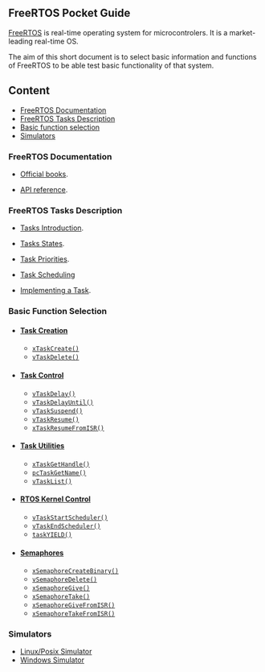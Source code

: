 ## FreeRTOS Pocket Guide

[FreeRTOS](https://www.freertos.org) is real-time operating system for microcontrolers. 
It is a market-leading real-time OS. 

The aim of this short document is to select basic information and functions of FreeRTOS to be able test basic functionality of that system. 

## Content

- [FreeRTOS Documentation](#freertos-documentation)
- [FreeRTOS Tasks Description](#freertos-tasks-description)
- [Basic function selection](#basic-function-selection)
- [Simulators](#simulators)



### FreeRTOS Documentation 

- [Official books](https://freertos.org/Documentation/02-Kernel/07-Books-and-manual/01-RTOS_book).

- [API reference](https://www.freertos.org/Documentation/02-Kernel/04-API-references/01-Task-creation/00-TaskHandle).

### FreeRTOS Tasks Description

- [Tasks Introduction](https://www.freertos.org/Documentation/02-Kernel/02-Kernel-features/01-Tasks-and-co-routines/00-Tasks-and-co-routines).

- [Tasks States](https://www.freertos.org/Documentation/02-Kernel/02-Kernel-features/01-Tasks-and-co-routines/02-Task-states).

- [Task Priorities](https://www.freertos.org/Documentation/02-Kernel/02-Kernel-features/01-Tasks-and-co-routines/03-Task-priorities).

- [Task Scheduling](https://www.freertos.org/Documentation/02-Kernel/02-Kernel-features/01-Tasks-and-co-routines/04-Task-scheduling)

- [Implementing a Task](https://www.freertos.org/Documentation/02-Kernel/02-Kernel-features/01-Tasks-and-co-routines/05-Implementing-a-task).

### Basic Function Selection

- #### [Task Creation](https://www.freertos.org/Documentation/02-Kernel/04-API-references/01-Task-creation/00-TaskHandle)

     + [`xTaskCreate()`](https://www.freertos.org/Documentation/02-Kernel/04-API-references/01-Task-creation/01-xTaskCreate)
     + [`vTaskDelete()`](https://www.freertos.org/Documentation/02-Kernel/04-API-references/01-Task-creation/03-vTaskDelete)

- #### [Task Control](https://freertos.org/a00112.html)

     + [`vTaskDelay()`](https://www.freertos.org/Documentation/02-Kernel/04-API-references/02-Task-control/01-vTaskDelay)
     + [`vTaskDelayUntil()`](https://www.freertos.org/Documentation/02-Kernel/04-API-references/02-Task-control/02-vTaskDelayUntil)
     + [`vTaskSuspend()`](https://www.freertos.org/Documentation/02-Kernel/04-API-references/02-Task-control/06-vTaskSuspend)
     + [`vTaskResume()`](https://www.freertos.org/Documentation/02-Kernel/04-API-references/02-Task-control/07-vTaskResume)
     + [`xTaskResumeFromISR()`](https://www.freertos.org/Documentation/02-Kernel/04-API-references/02-Task-control/08-xTaskResumeFromISR)

- #### [Task Utilities](https://freertos.org/a00021.html)

     + [`xTaskGetHandle()`](https://www.freertos.org/Documentation/02-Kernel/04-API-references/03-Task-utilities/00-Task-utilities#xtaskgethandle)
     + [`pcTaskGetName()`](https://www.freertos.org/Documentation/02-Kernel/04-API-references/03-Task-utilities/00-Task-utilities#pctaskgetname)
     + [`vTaskList()`](https://www.freertos.org/Documentation/02-Kernel/04-API-references/03-Task-utilities/00-Task-utilities#vtasklist)

- #### [RTOS Kernel Control](https://freertos.org/a00020.html)

     + [`vTaskStartScheduler()`](https://www.freertos.org/Documentation/02-Kernel/04-API-references/04-RTOS-kernel-control/03-vTaskStartScheduler)
     + [`vTaskEndScheduler()`](https://www.freertos.org/Documentation/02-Kernel/04-API-references/04-RTOS-kernel-control/04-vTaskEndScheduler)
     + [`taskYIELD()`](https://www.freertos.org/Documentation/02-Kernel/04-API-references/04-RTOS-kernel-control/00-Kernel-control#taskyield)

- #### [Semaphores](https://freertos.org/a00113.html)

     + [`xSemaphoreCreateBinary()`](https://www.freertos.org/Documentation/02-Kernel/04-API-references/10-Semaphore-and-Mutexes/01-xSemaphoreCreateBinary)
     + [`vSemaphoreDelete()`](https://www.freertos.org/Documentation/02-Kernel/04-API-references/10-Semaphore-and-Mutexes/18-vSemaphoreDelete)
     + [`xSemaphoreGive()`](https://www.freertos.org/Documentation/02-Kernel/04-API-references/10-Semaphore-and-Mutexes/15-xSemaphoreGive)
     + [`xSemaphoreTake()`](https://www.freertos.org/Documentation/02-Kernel/04-API-references/10-Semaphore-and-Mutexes/12-xSemaphoreTake)
     + [`xSemaphoreGiveFromISR()`](https://www.freertos.org/Documentation/02-Kernel/04-API-references/10-Semaphore-and-Mutexes/17-xSemaphoreGiveFromISR)
     + [`xSemaphoreTakeFromISR()`](https://www.freertos.org/Documentation/02-Kernel/04-API-references/10-Semaphore-and-Mutexes/17-xSemaphoreTakeFromISR)

### Simulators

- [Linux/Posix Simulator](https://freertos.org/Documentation/02-Kernel/03-Supported-devices/04-Demos/03-Emulation-and-simulation/Linux/FreeRTOS-simulator-for-Linux)
- [Windows Simulator](https://freertos.org/Documentation/02-Kernel/03-Supported-devices/04-Demos/03-Emulation-and-simulation/Windows/FreeRTOS-Windows-Simulator-Emulator-for-Visual-Studio-and-Eclipse-MingW)





